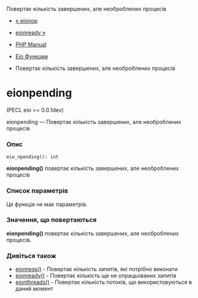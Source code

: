 Повертає кількість завершених, але необроблених процесів

-   [« eionop](function.eio-nop.html)
    
-   [eionready »](function.eio-nready.html)
    
-   [PHP Manual](index.html)
    
-   [Eio Функции](ref.eio.html)
    
-   Повертає кількість завершених, але необроблених процесів
    

# eionpending

(PECL eio >= 0.0.1dev)

eionpending — Повертає кількість завершених, але необроблених процесів

### Опис

```methodsynopsis
eio_npending(): int
```

**eionpending()** повертає кількість завершених, але необроблених процесів

### Список параметрів

Ця функція не має параметрів.

### Значення, що повертаються

**eionpending()** повертає кількість завершених, але необроблених процесів.

### Дивіться також

-   [eionreqs()](function.eio-nreqs.html) - Повертає кількість запитів, які потрібно виконати
-   [eionready()](function.eio-nready.html) - Повертає кількість ще не опрацьованих запитів
-   [eionthreads()](function.eio-nthreads.html) - Повертає кількість потоків, що використовуються в даний момент